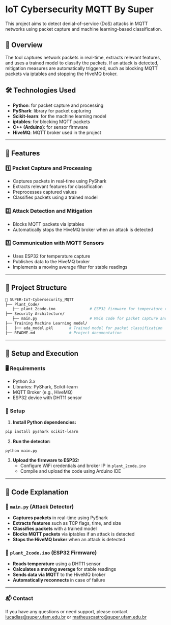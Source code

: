 # IoT Cybersecurity MQTT By Super

This project aims to detect denial-of-service (DoS) attacks in MQTT networks using packet capture and machine learning-based classification.

## 📌 Overview
The tool captures network packets in real-time, extracts relevant features, and uses a trained model to classify the packets. If an attack is detected, mitigation measures are automatically triggered, such as blocking MQTT packets via iptables and stopping the HiveMQ broker.

## 🛠️ Technologies Used
- **Python**: for packet capture and processing
- **PyShark**: library for packet capturing
- **Scikit-learn**: for the machine learning model
- **iptables**: for blocking MQTT packets
- **C++ (Arduino)**: for sensor firmware
- **HiveMQ**: MQTT broker used in the project

---

## 🚀 Features

### 1️⃣ Packet Capture and Processing
- Captures packets in real-time using PyShark
- Extracts relevant features for classification
- Preprocesses captured values
- Classifies packets using a trained model

### 2️⃣ Attack Detection and Mitigation
- Blocks MQTT packets via iptables
- Automatically stops the HiveMQ broker when an attack is detected

### 3️⃣ Communication with MQTT Sensors
- Uses ESP32 for temperature capture
- Publishes data to the HiveMQ broker
- Implements a moving average filter for stable readings

---

## 📂 Project Structure
```bash
📂 SUPER-IoT-Cybersecurity_MQTT
├── Plant_Code/
   ├── plant_2code.ino               # ESP32 firmware for temperature collection via MQTT
├── Security Architecture/
   ├── main.py                       # Main code for packet capture and attack detection
├── Training Machine Learning model/
│   ├── ada_model.pkl       # Trained model for packet classification
├── README.md               # Project documentation
```

---

## 🔧 Setup and Execution

### 🖥️ Requirements
- Python 3.x
- Libraries: PyShark, Scikit-learn
- MQTT Broker (e.g., HiveMQ)
- ESP32 device with DHT11 sensor

### 🔹 Setup
1. **Install Python dependencies:**
```bash
pip install pyshark scikit-learn
```
2. **Run the detector:**
```bash
python main.py
```
3. **Upload the firmware to ESP32:**
   - Configure WiFi credentials and broker IP in `plant_2code.ino`
   - Compile and upload the code using Arduino IDE

---

## 📜 Code Explanation

### 🔹 `main.py` (Attack Detector)
- **Captures packets** in real-time using PyShark
- **Extracts features** such as TCP flags, time, and size
- **Classifies packets** with a trained model
- **Blocks MQTT packets** via iptables if an attack is detected
- **Stops the HiveMQ broker** when an attack is detected

### 🔹 `plant_2code.ino` (ESP32 Firmware)
- **Reads temperature** using a DHT11 sensor
- **Calculates a moving average** for stable readings
- **Sends data via MQTT** to the HiveMQ broker
- **Automatically reconnects** in case of failure

---

### 📬 Contact
If you have any questions or need support, please contact lucadias@super.ufam.edu.br or matheuscastro@super.ufam.edu.br
